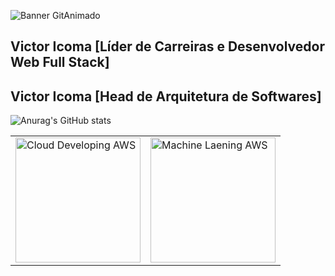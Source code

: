 ![Banner GitAnimado](https://user-images.githubusercontent.com/31005408/177214371-be5212c6-9b36-41eb-b442-803dc2611c8c.gif)

## Victor Icoma [Líder de Carreiras e Desenvolvedor Web Full Stack]
## Victor Icoma [Head de Arquitetura de Softwares]
![Anurag's GitHub stats](https://github-readme-stats.vercel.app/api?username=victoricoma&show_icons=true&theme=radical)
<table style="border: 0;">
 <tr>
  <td>
   <img width="200" height="200" alt="Cloud Developing AWS" src="https://github.com/user-attachments/assets/45359cc8-7ae3-4011-801d-14767c9f3388" />
  </td>
  <td>
   <img width="200" height="200" alt="Machine Laening AWS" src="https://github.com/user-attachments/assets/fd819308-0d71-409d-b3b3-97631b4a3210" />
  </td>
 </tr>
</table>


 
